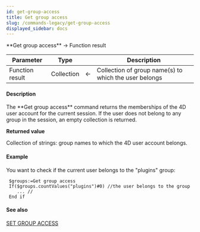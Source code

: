 ```yaml
---
id: get-group-access
title: Get group access
slug: /commands-legacy/get-group-access
displayed_sidebar: docs
---
```


<!--REF #_command_.Get group access.Syntax-->**Get group access** -> Function result<!-- END REF-->
<!--REF #_command_.Get group access.Params-->
| Parameter | Type |  | Description |
| --- | --- | --- | --- |
| Function result | Collection | &larr; | Collection of group name(s) to which the user belongs |

<!-- END REF-->

#### Description 

<!--REF #_command_.Get group access.Summary-->The **Get group access** command returns the memberships of the 4D user account for the current session.<!-- END REF--> If the user does not belong to any group in the session, an empty collection is returned. 

**Returned value**

Collection of strings: group names to which the 4D user account belongs. 

#### Example 

You want to check if the current user belongs to the "plugins" group:

```4d
 $groups:=Get group access
 If($groups.countValues("plugins")#0) //the user belongs to the group
    ... //
 End if
```

#### See also 

[SET GROUP ACCESS](set-group-access.md)  